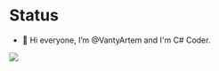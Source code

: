 # Status

- 👋 Hi everyone, I’m @VantyArtem and I'm C# Coder.

![](https://assets-global.website-files.com/5aa7081220a301f2a3644f3b/5c363b1f43fb7bbc94f002c3_Website_Reporting%20Language%20Icons_Csharp.png)

